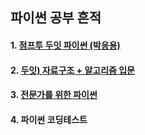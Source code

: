 ## 파이썬 공부 흔적
#### 1. [점프투 두잇 파이썬 (박응용)](https://github.com/youn-haesun/Note/blob/main/python/%EA%B8%B0%EB%B3%B8%EA%B0%9C%EB%85%90.md)

#### 2. [두잇) 자료구조 + 알고리즘 입문](https://github.com/youn-haesun/Note/blob/main/python/%EC%9E%90%EB%A3%8C%EA%B5%AC%EC%A1%B0%EC%95%8C%EA%B3%A0%EB%A6%AC%EC%A6%98.md)

#### 3. [전문가를 위한 파이썬](https://github.com/youn-haesun/Note/blob/main/python/%EC%A0%84%EB%AC%B8%EA%B0%80%EB%A5%BC%20%EC%9C%84%ED%95%9C%20%ED%8C%8C%EC%9D%B4%EC%8D%AC.md)

#### 4. 파이썬 코딩테스트 

<!-- ### 5. 파이썬 주식 데이터 분석 (참고, 메타코드 파이썬 입문 활용) -->


